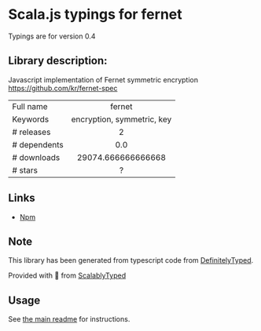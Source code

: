 
# Scala.js typings for fernet

Typings are for version 0.4

## Library description:
Javascript implementation of Fernet symmetric encryption https://github.com/kr/fernet-spec

|                    |                 |
| ------------------ | :-------------: |
| Full name          | fernet |
| Keywords           | encryption, symmetric, key |
| # releases         | 2 |
| # dependents       | 0.0 |
| # downloads        | 29074.666666666668 |
| # stars            | ? |

## Links
- [Npm](https://www.npmjs.com/package/fernet)
    


## Note
This library has been generated from typescript code from [DefinitelyTyped](https://definitelytyped.org).

Provided with :purple_heart: from [ScalablyTyped](https://github.com/oyvindberg/ScalablyTyped)

## Usage
See [the main readme](../../readme.md) for instructions.


